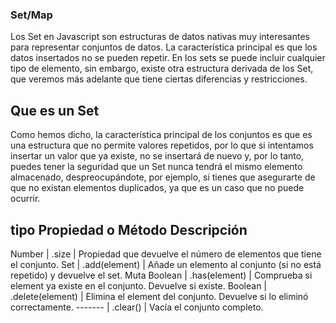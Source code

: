 ### Set/Map
Los Set en Javascript son estructuras de datos nativas muy interesantes para representar conjuntos de datos. 
La característica principal es que los datos insertados no se pueden repetir.
En los sets se puede incluir cualquier tipo de elemento, sin embargo, existe otra estructura derivada de los Set, 
que veremos más adelante que tiene ciertas diferencias y restricciones.

## Que es un  Set
Como hemos dicho, la característica principal de los conjuntos es que es una estructura que no 
permite valores repetidos, por lo que si intentamos insertar un valor que ya existe, no se insertará de nuevo y, 
por lo tanto, puedes tener la seguridad que un Set nunca tendrá el mismo elemento almacenado, despreocupándote,
 por ejemplo, si tienes que asegurarte de que no existan elementos duplicados, ya que es un caso que no puede ocurrir.

 
## tipo          Propiedad o Método	           Descripción
   Number  |            .size          |	Propiedad que devuelve el número de elementos que tiene el conjunto.
   Set     |         .add(element)     |	Añade un elemento al conjunto (si no está repetido) y devuelve el set. Muta
  Boolean  |         .has(element)     |	Comprueba si element ya existe en el conjunto. Devuelve si existe.
  Boolean  |        .delete(element)   | 	Elimina el element del conjunto. Devuelve si lo eliminó correctamente.
  -------  |         .clear()	       |    Vacía el conjunto completo.